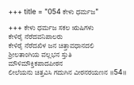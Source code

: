 +++
title = "054 ಕೇಳು ಧರ್ಮಜ"

+++
ಕೇಳು ಧರ್ಮಜ ಸಕಲ ಋಷಿಗಳು   
ಕೇಳಿರೈ ನೆರೆದವನಿಪಾಲರು  
ಕೇಳಿರೈ ನೆರೆದಖಿಳ ಜನ ಚಿತ್ತಾವಧಾನದಲಿ          
ಶ್ರೀಲತಾಂಗಿಯ ವಲ್ಲಭನ ಸ್ತುತಿ   
ಮೌಳಿಮೌಕ್ತಿಕಪಾದಪೀಠನ   
ಲೀಲೆಯನು ಚಿತ್ತವಿಸಿ ಗದುಗಿನ ವೀರನರಯಣನ     ॥54॥